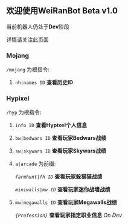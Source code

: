 ## 欢迎使用WeiRanBot Beta v1.0

当前机器人仍处于**Dev**阶段

详情请关注此页面

### Mojang

`/mojang` 为根指令:

1. `nh|names ID` **查看历史ID**

### Hypixel

`/hyp` 为根指令:

1. `info ID` **查看Hypixel个人信息**

2. `bw|bedwars ID` **查看玩家Bedwars战绩**

3. `sw|skywars ID` **查看玩家Skywars战绩**

4. `a|arcade` 为前缀:

   _`farmhunt|fh ID`_ **查看玩家躲猫猫战绩**

   _`miniwalls|mw ID`_ **查看玩家迷你战墙战绩**
   
5. `mw|megawalls ID` **查看玩家Megawalls战绩**

   _`{Profession}`_ **查看玩家指定职业信息** _On Dev_
